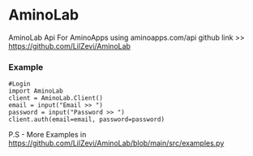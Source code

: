 # AminoLab
AminoLab Api For AminoApps using aminoapps.com/api
github link >> https://github.com/LilZevi/AminoLab
### Example
```python3
#Login
import AminoLab
client = AminoLab.Client()
email = input("Email >> ")
password = input("Password >> ")
client.auth(email=email, password=password)
```
P.S - More Examples in https://github.com/LilZevi/AminoLab/blob/main/src/examples.py